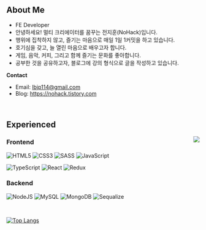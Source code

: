 ## About Me

- FE Developer
- 안녕하세요! 멀티 크리에이터를 꿈꾸는 전지훈(NoHack)입니다.
- 행위에 집착하지 않고, 즐기는 마음으로 매일 1일 1커밋을 하고 있습니다.
- 호기심을 갖고, 늘 열린 마음으로 배우고자 합니다.
- 게임, 음악, 커피, 그리고 함께 즐기는 문화를 좋아합니다.
- 공부한 것을 공유하고자, 블로그에 강의 형식으로 글을 작성하고 있습니다.

**Contact**

- Email: lbjp114@gmail.com
- Blog: https://nohack.tistory.com

<br>

## Experienced

<div style="margin-bottom: 14px">
  <img src="https://i.pinimg.com/originals/8d/4b/77/8d4b77c44b7a68c0fd609411e2c0ec3c.gif" align="right">
</div>

### Frontend

![HTML5](https://img.shields.io/badge/html5-%23E34F26.svg?style=for-the-badge&logo=html5&logoColor=white)
![CSS3](https://img.shields.io/badge/css3-%231572B6.svg?style=for-the-badge&logo=css3&logoColor=white)
![SASS](https://img.shields.io/badge/SASS-hotpink.svg?style=for-the-badge&logo=SASS&logoColor=white)
![JavaScript](<https://img.shields.io/badge/js(ES6)-f7df1e?style=for-the-badge&logo=javascript&logoColor=black>)

![TypeScript](https://img.shields.io/badge/typescript-3178C6?style=for-the-badge&logo=typescript&logoColor=white)
![React](https://img.shields.io/badge/react-0088CC?style=for-the-badge&logo=react&logoColor=white)
![Redux](https://img.shields.io/badge/redux-764ABC?style=for-the-badge&logo=redux&logoColor=white)

### Backend

![NodeJS](https://img.shields.io/badge/node-6DA55F?style=for-the-badge&logo=node.js&logoColor=white)
![MySQL](https://img.shields.io/badge/mysql-4479a1?style=for-the-badge&logo=mysql&logoColor=white)
![MongoDB](https://img.shields.io/badge/MongoDB-%234ea94b.svg?style=for-the-badge&logo=mongodb&logoColor=white)
![Sequalize](https://img.shields.io/badge/sequelize-52B0E7?style=for-the-badge&logo=Sequelize&logoColor=white)

<br>

[![Top Langs](https://github-readme-stats.vercel.app/api/top-langs/?username=n0hack&layout=compact)](https://github.com/n0hack/github-readme-stats)
